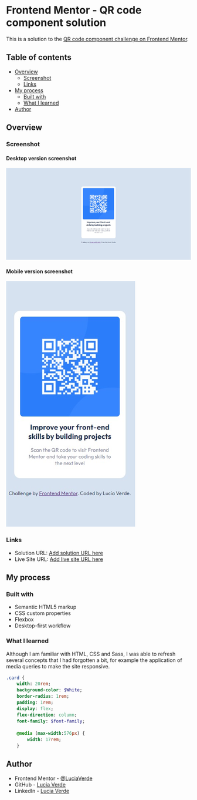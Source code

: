 # Frontend Mentor - QR code component solution

This is a solution to the [QR code component challenge on Frontend Mentor](https://www.frontendmentor.io/challenges/qr-code-component-iux_sIO_H). 

## Table of contents

- [Overview](#overview)
  - [Screenshot](#screenshot)
  - [Links](#links)
- [My process](#my-process)
  - [Built with](#built-with)
  - [What I learned](#what-i-learned)
- [Author](#author)

## Overview

### Screenshot

#### Desktop version screenshot

![](./images/desktop-screenshot.jpg)

#### Mobile version screenshot
![](./images/mobile-screenshot.jpg)

### Links

- Solution URL: [Add solution URL here](https://your-solution-url.com)
- Live Site URL: [Add live site URL here](https://your-live-site-url.com)

## My process

### Built with

- Semantic HTML5 markup
- CSS custom properties
- Flexbox
- Desktop-first workflow

### What I learned
Although I am familiar with HTML, CSS and Sass, I was able to refresh several concepts that I had forgotten a bit, for example the application of media queries to make the site responsive.

```sass
.card {
    width: 20rem;
    background-color: $White;
    border-radius: 1rem;
    padding: 1rem;
    display: flex;
    flex-direction: column;
    font-family: $font-family;

    @media (max-width:576px) {
        width: 17rem;
    }
```

## Author

- Frontend Mentor - [@LuciaVerde](https://www.frontendmentor.io/profile/LuciaVerde)
- GitHub - [Lucia Verde](https://github.com/LuciaVerde)
- LinkedIn - [Lucia Verde](https://www.linkedin.com/in/lucia-verde-6bb9822b1/)
